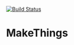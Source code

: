 [![Build Status](https://buildhive.cloudbees.com/job/MakeThings/job/MakeThings/badge/icon)](https://buildhive.cloudbees.com/job/MakeThings/job/MakeThings/)

MakeThings
==========
